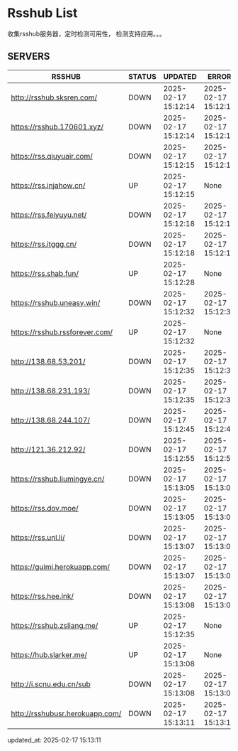 # Rsshub List

收集rsshub服务器，定时检测可用性， 检测支持应用。。。


## SERVERS

|  RSSHUB   | STATUS  | UPDATED  | ERROR  | TWITTER |  
|  ----  | ----  | ----  | ----  | ---- |  
| http://rsshub.sksren.com/ | DOWN | 2025-02-17 15:12:14 | 2025-02-17 15:12:14 |  
| https://rsshub.170601.xyz/ | DOWN | 2025-02-17 15:12:14 | 2025-02-17 15:12:14 |  
| https://rss.qiuyuair.com/ | DOWN | 2025-02-17 15:12:15 | 2025-02-17 15:12:15 |  
| https://rss.injahow.cn/ | UP | 2025-02-17 15:12:15 | None ||  
| https://rss.feiyuyu.net/ | DOWN | 2025-02-17 15:12:18 | 2025-02-17 15:12:18 |  
| https://rss.itggg.cn/ | DOWN | 2025-02-17 15:12:18 | 2025-02-17 15:12:18 |  
| https://rss.shab.fun/ | UP | 2025-02-17 15:12:28 | None ||  
| https://rsshub.uneasy.win/ | DOWN | 2025-02-17 15:12:32 | 2025-02-17 15:12:32 |  
| https://rsshub.rssforever.com/ | UP | 2025-02-17 15:12:32 | None ||  
| http://138.68.53.201/ | DOWN | 2025-02-17 15:12:35 | 2025-02-17 15:12:35 |  
| http://138.68.231.193/ | DOWN | 2025-02-17 15:12:35 | 2025-02-17 15:12:35 |  
| http://138.68.244.107/ | DOWN | 2025-02-17 15:12:45 | 2025-02-17 15:12:45 |  
| http://121.36.212.92/ | DOWN | 2025-02-17 15:12:55 | 2025-02-17 15:12:55 |  
| https://rsshub.liumingye.cn/ | DOWN | 2025-02-17 15:13:05 | 2025-02-17 15:13:05 |  
| https://rss.dov.moe/ | DOWN | 2025-02-17 15:13:05 | 2025-02-17 15:13:05 |  
| https://rss.unl.li/ | DOWN | 2025-02-17 15:13:07 | 2025-02-17 15:13:07 |  
| https://guimi.herokuapp.com/ | DOWN | 2025-02-17 15:13:07 | 2025-02-17 15:13:07 |  
| https://rss.hee.ink/ | DOWN | 2025-02-17 15:13:08 | 2025-02-17 15:13:08 |  
| https://rsshub.zsliang.me/ | UP | 2025-02-17 15:12:35 | None |OK|  
| https://hub.slarker.me/ | UP | 2025-02-17 15:13:08 | None ||  
| http://i.scnu.edu.cn/sub | DOWN | 2025-02-17 15:13:08 | 2025-02-17 15:13:08 |  
| http://rsshubusr.herokuapp.com/ | DOWN | 2025-02-17 15:13:11 | 2025-02-17 15:13:11 |  
  

updated_at: 2025-02-17 15:13:11  
